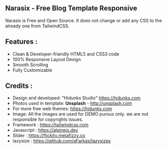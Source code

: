 Narasix - Free Blog Template Responsive
-------
Narasix is Free and Open Source. It does not change or add any CSS to the already one from TailwindCSS.

Features :
--------
- Clean & Developer-friendly HTML5 and CSS3 code
- 100% Responsive Layout Design
- Smooth Scrolling
- Fully Customizable

Credits :
-------
- Design and developed: "Hidunks Studio" https://hidunks.com
- Photos used in template: **Unsplash** - http://unsplash.com
- For more free web themes: https://hidunks.com
- Image: All the images are used for DEMO purous only. we are not responsible for copyrights issues.
- Framework : https://tailwindcss.com
- Javascript : https://alpinejs.dev
- Slider : https://flickity.metafizzy.co
- lazysize : https://github.com/aFarkas/lazysizes
